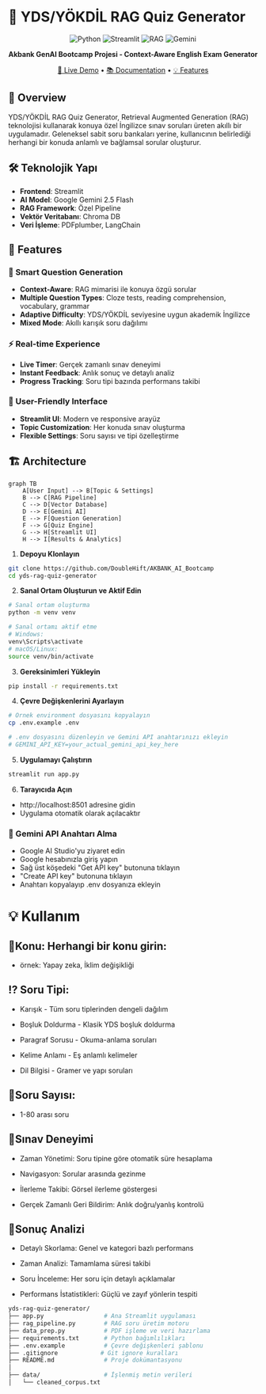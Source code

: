 # 🎯 YDS/YÖKDİL RAG Quiz Generator

<div align="center">

![Python](https://img.shields.io/badge/Python-3.8+-blue.svg)
![Streamlit](https://img.shields.io/badge/Streamlit-1.28-FF4B4B.svg)
![RAG](https://img.shields.io/badge/RAG-Architecture-green.svg)
![Gemini](https://img.shields.io/badge/Gemini-AI-orange.svg)

**Akbank GenAI Bootcamp Projesi - Context-Aware English Exam Generator**

[🚀 Live Demo](#) • [📚 Documentation](#) • [💡 Features](#features)

</div>

## 📖 Overview

YDS/YÖKDİL RAG Quiz Generator, Retrieval Augmented Generation (RAG) teknolojisi kullanarak konuya özel İngilizce sınav soruları üreten akıllı bir uygulamadır. Geleneksel sabit soru bankaları yerine, kullanıcının belirlediği herhangi bir konuda anlamlı ve bağlamsal sorular oluşturur.

## 🛠️ Teknolojik Yapı
- **Frontend**:	Streamlit
- **AI Model**: Google Gemini 2.5 Flash
- **RAG Framework**: Özel Pipeline
- **Vektör Veritabanı**: Chroma DB
- **Veri İşleme**: PDFplumber, LangChain


## 🎯 Features

### 🤖 Smart Question Generation
- **Context-Aware**: RAG mimarisi ile konuya özgü sorular
- **Multiple Question Types**: Cloze tests, reading comprehension, vocabulary, grammar
- **Adaptive Difficulty**: YDS/YÖKDİL seviyesine uygun akademik İngilizce
- **Mixed Mode**: Akıllı karışık soru dağılımı

### ⚡ Real-time Experience
- **Live Timer**: Gerçek zamanlı sınav deneyimi
- **Instant Feedback**: Anlık sonuç ve detaylı analiz
- **Progress Tracking**: Soru tipi bazında performans takibi

### 🎨 User-Friendly Interface
- **Streamlit UI**: Modern ve responsive arayüz
- **Topic Customization**: Her konuda sınav oluşturma
- **Flexible Settings**: Soru sayısı ve tipi özelleştirme

## 🏗️ Architecture

```mermaid
graph TB
    A[User Input] --> B[Topic & Settings]
    B --> C[RAG Pipeline]
    C --> D[Vector Database]
    D --> E[Gemini AI]
    E --> F[Question Generation]
    F --> G[Quiz Engine]
    G --> H[Streamlit UI]
    H --> I[Results & Analytics]
```
1. **Depoyu Klonlayın**
```bash
git clone https://github.com/DoubleHift/AKBANK_AI_Bootcamp
cd yds-rag-quiz-generator
```
2. **Sanal Ortam Oluşturun ve Aktif Edin**
```bash
# Sanal ortam oluşturma
python -m venv venv

# Sanal ortamı aktif etme
# Windows:
venv\Scripts\activate
# macOS/Linux:
source venv/bin/activate
```
3. **Gereksinimleri Yükleyin**
```bash
pip install -r requirements.txt
```
4. **Çevre Değişkenlerini Ayarlayın**
```bash
# Örnek environment dosyasını kopyalayın
cp .env.example .env

# .env dosyasını düzenleyin ve Gemini API anahtarınızı ekleyin
# GEMINI_API_KEY=your_actual_gemini_api_key_here
```
5. **Uygulamayı Çalıştırın**
```bash
streamlit run app.py
```
6. **Tarayıcıda Açın**
- http://localhost:8501 adresine gidin
- Uygulama otomatik olarak açılacaktır

### 🔑 Gemini API Anahtarı Alma
- Google AI Studio'yu ziyaret edin
- Google hesabınızla giriş yapın
- Sağ üst köşedeki "Get API key" butonuna tıklayın
- "Create API key" butonuna tıklayın
- Anahtarı kopyalayıp .env dosyanıza ekleyin

# 💡 Kullanım
 ## 🚩Konu: Herhangi bir konu girin:
 - örnek: Yapay zeka, İklim değişikliği
 ## ⁉ Soru Tipi:
- Karışık - Tüm soru tiplerinden dengeli dağılım

- Boşluk Doldurma - Klasik YDS boşluk doldurma

- Paragraf Sorusu - Okuma-anlama soruları

- Kelime Anlamı - Eş anlamlı kelimeler

- Dil Bilgisi - Gramer ve yapı soruları

## 🔢Soru Sayısı: 
- 1-80 arası soru

## 💪Sınav Deneyimi
- Zaman Yönetimi: Soru tipine göre otomatik süre hesaplama

- Navigasyon: Sorular arasında gezinme

- İlerleme Takibi: Görsel ilerleme göstergesi

- Gerçek Zamanlı Geri Bildirim: Anlık doğru/yanlış kontrolü

## 🔎Sonuç Analizi
- Detaylı Skorlama: Genel ve kategori bazlı performans

- Zaman Analizi: Tamamlama süresi takibi

- Soru İnceleme: Her soru için detaylı açıklamalar

- Performans İstatistikleri: Güçlü ve zayıf yönlerin tespiti

```bash
yds-rag-quiz-generator/
├── app.py                 # Ana Streamlit uygulaması
├── rag_pipeline.py        # RAG soru üretim motoru
├── data_prep.py           # PDF işleme ve veri hazırlama
├── requirements.txt       # Python bağımlılıkları
├── .env.example           # Çevre değişkenleri şablonu
├── .gitignore            # Git ignore kuralları
├── README.md              # Proje dokümantasyonu
│
├── data/                  # İşlenmiş metin verileri
│   └── cleaned_corpus.txt
```
